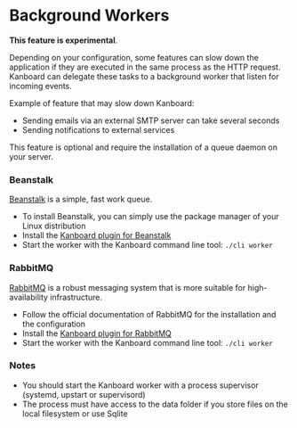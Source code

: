 Background Workers
==================

**This feature is experimental**.

Depending on your configuration, some features can slow down the application if they are executed in the same process as the HTTP request.
Kanboard can delegate these tasks to a background worker that listen for incoming events.

Example of feature that may slow down Kanboard:

- Sending emails via an external SMTP server can take several seconds
- Sending notifications to external services

This feature is optional and require the installation of a queue daemon on your server.

### Beanstalk

[Beanstalk](http://kr.github.io/beanstalkd/) is a simple, fast work queue.

- To install Beanstalk, you can simply use the package manager of your Linux distribution
- Install the [Kanboard plugin for Beanstalk](https://kanboard.net/plugin/beanstalk)
- Start the worker with the Kanboard command line tool: `./cli worker`

### RabbitMQ

[RabbitMQ](https://www.rabbitmq.com/) is a robust messaging system that is more suitable for high-availability infrastructure.

- Follow the official documentation of RabbitMQ for the installation and the configuration
- Install the [Kanboard plugin for RabbitMQ](https://kanboard.net/plugin/rabbitmq)
- Start the worker with the Kanboard command line tool: `./cli worker`

### Notes

- You should start the Kanboard worker with a process supervisor (systemd, upstart or supervisord)
- The process must have access to the data folder if you store files on the local filesystem or use Sqlite
